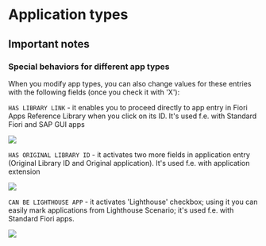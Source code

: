 # Application types

## Important notes
### Special behaviors for different app types

When you modify app types, you can also change values for these entries with the following fields (once you check it with 'X'):

`HAS LIBRARY LINK` - it enables you to proceed directly to app entry in Fiori Apps Reference Library when you click on its ID. It's used f.e. with Standard Fiori and SAP GUI apps

![](../res/library_link.png)

`HAS ORIGINAL LIBRARY ID` - it activates two more fields in application entry (Original Library ID and Original application). It's used f.e. with application extension

![](../res/extended_app_fields.png)

`CAN BE LIGHTHOUSE APP` - it activates 'Lighthouse' checkbox; using it you can easily mark applications from Lighthouse Scenario; it's used f.e. with Standard Fiori apps.

![](../res/lighthouse_checkbox.png)

